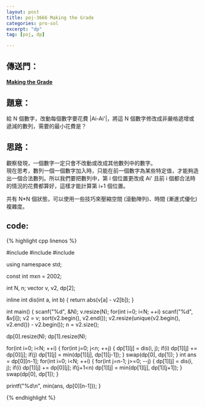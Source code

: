 ```yaml
---
layout: post
title: poj-3666 Making the Grade
categories: pro-sol
excerpt: "dp"
tag: [poj, dp]

---
```


## 傳送門：

#### [Making the Grade](http://poj.org/problem?id=3666)

## 題意：

給 N 個數字，改動每個數字要花費 |Ai-Ai'|，將這 N 個數字修改成非嚴格遞增或遞減的數列，需要的最小花費是？

## 思路：

觀察發現，一個數字一定只會不改動或改成其他數列中的數字。  
現在思考，數列一個一個數字加入時，只能在前一個數字為某些特定值，才能夠造出一個合法數列。所以我們要把數列中，第 i 個位置更改成 Ai' 且前 i 個都合法時的情況的花費都算好，這樣才能計算第 i+1 個位置。  

共有 N*N 個狀態，可以使用一些技巧來壓縮空間 (滾動陣列)、時間 (漸進式優化) 複雜度。

## code:

{% highlight cpp linenos %}

#include <cstdio>
#include <vector>
#include <algorithm>

using namespace std;

const int mxn = 2002;

int N, n;
vector<int> v, v2, dp[2];

inline int dis(int a, int b) {
  return abs(v[a] - v2[b]);
}

int main() {
  scanf("%d", &N);
  v.resize(N);
  for(int i=0; i<N; ++i)
    scanf("%d", &v[i]);
  v2 = v;
  sort(v2.begin(), v2.end());
  v2.resize(unique(v2.begin(), v2.end()) - v2.begin());
  n = v2.size();

  dp[0].resize(N);
  dp[1].resize(N);

  for(int i=0; i<N; ++i) {
    for(int j=0; j<n; ++j) {
      dp[1][j] = dis(i, j);
      if(i) dp[1][j] += dp[0][j];
      if(j) dp[1][j] = min(dp[1][j], dp[1][j-1]);
    }
    swap(dp[0], dp[1]);
  }
  int ans = dp[0][n-1];
  for(int i=0; i<N; ++i) {
    for(int j=n-1; j>=0; --j) {
      dp[1][j] = dis(i, j);
      if(i) dp[1][j] += dp[0][j];
      if(j+1<n) dp[1][j] = min(dp[1][j], dp[1][j+1]);
    }
    swap(dp[0], dp[1]);
  }

  printf("%d\n", min(ans, dp[0][n-1]));
}

{% endhighlight %}
